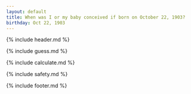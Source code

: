 ```yaml
---
layout: default
title: When was I or my baby conceived if born on October 22, 1903?
birthday: Oct 22, 1903
---
```


{% include header.md %}

{% include guess.md %}

{% include calculate.md %}

{% include safety.md %}

{% include footer.md %}



